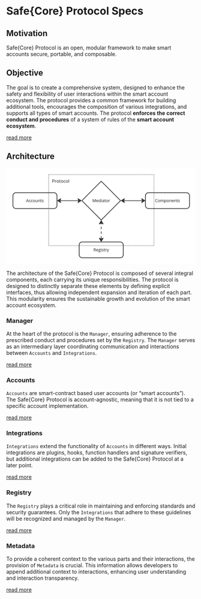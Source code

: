 # Safe{Core} Protocol Specs

## Motivation

Safe{Core} Protocol is an open, modular framework to make smart accounts secure, portable, and composable.

## Objective

The goal is to create a comprehensive system, designed to enhance the safety and flexibility of user interactions within the smart account ecosystem. The protocol provides a common framework for building additional tools, encourages the composition of various integrations, and supports all types of smart accounts. The protocol **enforces the correct conduct and procedures** of a system of rules of the **smart account ecosystem**.

[read more](/objective/README.md)

## Architecture

<img src="./_assets/architecture_overview.png" width=600 alt="Architecture Overview" />

The architecture of the Safe{Core} Protocol is composed of several integral components, each carrying its unique responsibilities. The protocol is designed to distinctly separate these elements by defining explicit interfaces, thus allowing independent expansion and iteration of each part. This modularity ensures the sustainable growth and evolution of the smart account ecosystem.

### Manager

At the heart of the protocol is the `Manager`, ensuring adherence to the prescribed conduct and procedures set by the `Registry`. The `Manager` serves as an intermediary layer coordinating communication and interactions between `Accounts` and `Integrations`.

[read more](/manager/README.md)

### Accounts

`Accounts` are smart-contract based user accounts (or “smart accounts”). The Safe{Core} Protocol is account-agnostic, meaning that it is not tied to a specific account implementation.

[read more](/accounts/README.md)

### Integrations

`Integrations` extend the functionality of `Accounts` in different ways. Initial integrations are plugins, hooks, function handlers and signature verifiers, but additional integrations can be added to the Safe{Core} Protocol at a later point.

[read more](/integrations/README.md)

### Registry

The `Registry` plays a critical role in maintaining and enforcing standards and security guarantees. Only the `Integrations` that adhere to these guidelines will be recognized and managed by the `Manager`.

[read more](/registry/README.md)

### Metadata

To provide a coherent context to the various parts and their interactions, the provision of `Metadata` is crucial. This information allows developers to append additional context to interactions, enhancing user understanding and interaction transparency.

[read more](/metadata/README.md)
